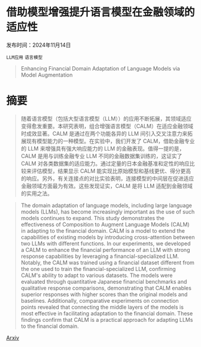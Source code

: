 # 借助模型增强提升语言模型在金融领域的适应性

发布时间：2024年11月14日

`LLM应用` `语言模型`

> Enhancing Financial Domain Adaptation of Language Models via Model Augmentation

# 摘要

> 随着语言模型（包括大型语言模型（LLM））的应用不断拓展，其领域适应变得愈发重要。本研究表明，组合增强语言模型（CALM）在适应金融领域时成效显著。CALM 是通过在两个功能各异的 LLM 间引入交叉注意力来拓展现有模型能力的一种模型。在实验中，我们开发了 CALM，借助金融专业的 LLM 来增强具有强大响应能力的 LLM 的金融表现。值得一提的是，CALM 是用与训练金融专业 LLM 不同的金融数据集训练的，这证实了 CALM 对各类数据集的适应能力。通过定量的日本金融基准和定性的响应比较来评估模型，结果显示 CALM 能实现比原始模型和基线更优、得分更高的响应。另外，有关连接点的对比实验表明，连接模型的中间层在促进适应金融领域方面最为有效。这些发现证实，CALM 是将 LLM 适配到金融领域的实用之法。

> The domain adaptation of language models, including large language models (LLMs), has become increasingly important as the use of such models continues to expand. This study demonstrates the effectiveness of Composition to Augment Language Models (CALM) in adapting to the financial domain. CALM is a model to extend the capabilities of existing models by introducing cross-attention between two LLMs with different functions. In our experiments, we developed a CALM to enhance the financial performance of an LLM with strong response capabilities by leveraging a financial-specialized LLM. Notably, the CALM was trained using a financial dataset different from the one used to train the financial-specialized LLM, confirming CALM's ability to adapt to various datasets. The models were evaluated through quantitative Japanese financial benchmarks and qualitative response comparisons, demonstrating that CALM enables superior responses with higher scores than the original models and baselines. Additionally, comparative experiments on connection points revealed that connecting the middle layers of the models is most effective in facilitating adaptation to the financial domain. These findings confirm that CALM is a practical approach for adapting LLMs to the financial domain.

[Arxiv](https://arxiv.org/abs/2411.09249)